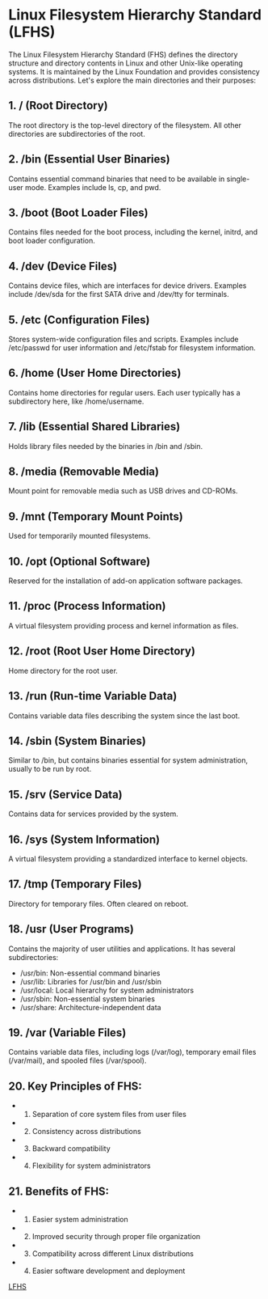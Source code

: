 # Linux Filesystem Hierarchy Standard (LFHS)

The Linux Filesystem Hierarchy Standard (FHS) defines the directory structure and directory contents in Linux and other Unix-like operating systems. It is maintained by the Linux Foundation and provides consistency across distributions. Let's explore the main directories and their purposes:

## 1. / (Root Directory)
The root directory is the top-level directory of the filesystem. All other directories are subdirectories of the root.

## 2. /bin (Essential User Binaries)
Contains essential command binaries that need to be available in single-user mode. Examples include ls, cp, and pwd.

## 3. /boot (Boot Loader Files)
Contains files needed for the boot process, including the kernel, initrd, and boot loader configuration.

## 4. /dev (Device Files)
Contains device files, which are interfaces for device drivers. Examples include /dev/sda for the first SATA drive and /dev/tty for terminals.

## 5. /etc (Configuration Files)
Stores system-wide configuration files and scripts. Examples include /etc/passwd for user information and /etc/fstab for filesystem information.

## 6. /home (User Home Directories)
Contains home directories for regular users. Each user typically has a subdirectory here, like /home/username.

## 7. /lib (Essential Shared Libraries)
Holds library files needed by the binaries in /bin and /sbin.

## 8. /media (Removable Media)
Mount point for removable media such as USB drives and CD-ROMs.

## 9. /mnt (Temporary Mount Points)
Used for temporarily mounted filesystems.

## 10. /opt (Optional Software)
Reserved for the installation of add-on application software packages.

## 11. /proc (Process Information)
A virtual filesystem providing process and kernel information as files.

## 12. /root (Root User Home Directory)
Home directory for the root user.

## 13. /run (Run-time Variable Data)
Contains variable data files describing the system since the last boot.

## 14. /sbin (System Binaries)
Similar to /bin, but contains binaries essential for system administration, usually to be run by root.

## 15. /srv (Service Data)
Contains data for services provided by the system.

## 16. /sys (System Information)
A virtual filesystem providing a standardized interface to kernel objects.

## 17. /tmp (Temporary Files)
Directory for temporary files. Often cleared on reboot.

## 18. /usr (User Programs)
Contains the majority of user utilities and applications. It has several subdirectories:
   - /usr/bin: Non-essential command binaries
   - /usr/lib: Libraries for /usr/bin and /usr/sbin
   - /usr/local: Local hierarchy for system administrators
   - /usr/sbin: Non-essential system binaries
   - /usr/share: Architecture-independent data

## 19. /var (Variable Files)
Contains variable data files, including logs (/var/log), temporary email files (/var/mail), and spooled files (/var/spool).

## 20. Key Principles of FHS:
- 1. Separation of core system files from user files
- 2. Consistency across distributions
- 3. Backward compatibility
- 4. Flexibility for system administrators

## 21. Benefits of FHS:
- 1. Easier system administration
- 2. Improved security through proper file organization
- 3. Compatibility across different Linux distributions
- 4. Easier software development and deployment

[LFHS](https://refspecs.linuxfoundation.org/FHS_3.0/fhs/index.html)
